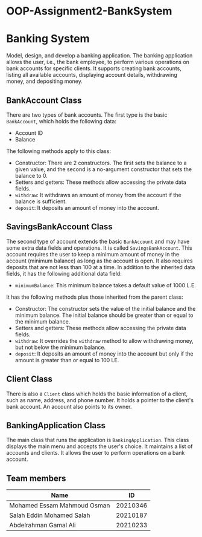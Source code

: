 # OOP-Assignment2-BankSystem
# Banking System

Model, design, and develop a banking application. The banking application allows the user, i.e., the bank employee, to perform various operations on bank accounts for specific clients. It supports creating bank accounts, listing all available accounts, displaying account details, withdrawing money, and depositing money.

## BankAccount Class

There are two types of bank accounts. The first type is the basic `BankAccount`, which holds the following data:

- Account ID
- Balance

The following methods apply to this class:

- Constructor: There are 2 constructors. The first sets the balance to a given value, and the second is a no-argument constructor that sets the balance to 0.
- Setters and getters: These methods allow accessing the private data fields.
- `withdraw`: It withdraws an amount of money from the account if the balance is sufficient.
- `deposit`: It deposits an amount of money into the account.

## SavingsBankAccount Class

The second type of account extends the basic `BankAccount` and may have some extra data fields and operations. It is called `SavingsBankAccount`. This account requires the user to keep a minimum amount of money in the account (minimum balance) as long as the account is open. It also requires deposits that are not less than 100 at a time. In addition to the inherited data fields, it has the following additional data field:

- `minimumBalance`: This minimum balance takes a default value of 1000 L.E.

It has the following methods plus those inherited from the parent class:

- Constructor: The constructor sets the value of the initial balance and the minimum balance. The initial balance should be greater than or equal to the minimum balance.
- Setters and getters: These methods allow accessing the private data fields.
- `withdraw`: It overrides the `withdraw` method to allow withdrawing money, but not below the minimum balance.
- `deposit`: It deposits an amount of money into the account but only if the amount is greater than or equal to 100 LE.

## Client Class

There is also a `Client` class which holds the basic information of a client, such as name, address, and phone number. It holds a pointer to the client's bank account. An account also points to its owner.

## BankingApplication Class

The main class that runs the application is `BankingApplication`. This class displays the main menu and accepts the user's choice. It maintains a list of accounts and clients. It allows the user to perform operations on a bank account.

## Team members
| Name | ID |
|------|----|
| Mohamed Essam Mahmoud Osman | 20210346 |
| Salah Eddin Mohamed Salah | 20210187 | 
| Abdelrahman Gamal Ali | 20210233 |

